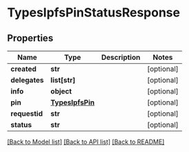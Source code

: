 # TypesIpfsPinStatusResponse

## Properties
Name | Type | Description | Notes
------------ | ------------- | ------------- | -------------
**created** | **str** |  | [optional] 
**delegates** | **list[str]** |  | [optional] 
**info** | **object** |  | [optional] 
**pin** | [**TypesIpfsPin**](TypesIpfsPin.md) |  | [optional] 
**requestid** | **str** |  | [optional] 
**status** | **str** |  | [optional] 

[[Back to Model list]](../README.md#documentation-for-models) [[Back to API list]](../README.md#documentation-for-api-endpoints) [[Back to README]](../README.md)


